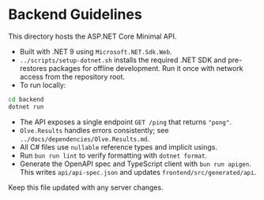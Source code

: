 # Backend Guidelines

This directory hosts the ASP.NET Core Minimal API.

- Built with .NET 9 using `Microsoft.NET.Sdk.Web`.
- `../scripts/setup-dotnet.sh` installs the required .NET SDK and pre-restores
  packages for offline development. Run it once with network access from the
  repository root.
- To run locally:

```bash
cd backend
dotnet run
```

- The API exposes a single endpoint `GET /ping` that returns `"pong"`.
- `Olve.Results` handles errors consistently; see `../docs/dependencies/Olve.Results.md`.
- All C# files use `nullable` reference types and implicit usings.
- Run `bun run lint` to verify formatting with `dotnet format`.
- Generate the OpenAPI spec and TypeScript client with `bun run apigen`.
  This writes `api/api-spec.json` and updates
  `frontend/src/generated/api`.

Keep this file updated with any server changes.
